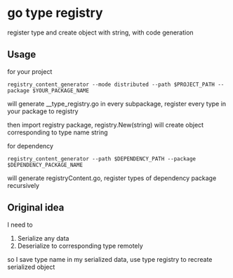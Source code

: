 # go type registry
register type and create object with string, with code generation

## Usage
for your project
```
registry_content_generator --mode distributed --path $PROJECT_PATH --package $YOUR_PACKAGE_NAME
```
will generate __type_registry.go in every subpackage, register every type in your package to registry

then import registry package, registry.New(string) will create object corresponding to type name string

for dependency

```
registry_content_generator --path $DEPENDENCY_PATH --package $DEPENDENCY_PACKAGE_NAME
```
will generate registryContent.go, register types of dependency package recursively

## Original idea
I need to
1. Serialize any data
2. Deserialize to corresponding type remotely

so I save type name in my serialized data, use type registry to recreate serialized object
